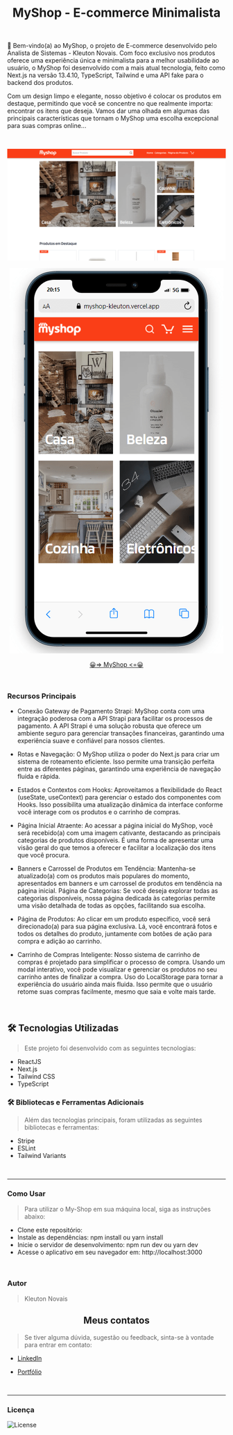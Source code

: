 <h1 align='center'> MyShop - E-commerce Minimalista </h1>

<br>

📃 Bem-vindo(a) ao MyShop, o projeto de E-commerce desenvolvido pelo Analista de Sistemas - Kleuton Novais. Com foco exclusivo nos produtos oferece uma experiência única e minimalista para a melhor usabilidade ao usuário, o MyShop foi desenvolvido com a mais atual tecnologia, feito como Next.js na versão 13.4.10, TypeScript, Tailwind e uma API fake para o backend dos produtos.

Com um design limpo e elegante, nosso objetivo é colocar os produtos em destaque, permitindo que você se concentre no que realmente importa: encontrar os itens que deseja. Vamos dar uma olhada em algumas das principais características que tornam o MyShop uma escolha excepcional para suas compras online...

<br>

<div align='center'>

![preview](./src/assets/img/previewD.png)

![preview](./src/assets/img/previewM.png)

</div>

<div align='center'>

[😀=> MyShop <=😀](https://myshop-kleuton.vercel.app/)

</div>

<br>

<h3> Recursos Principais </h3>

- Conexão Gateway de Pagamento Strapi: MyShop conta com uma integração poderosa com a API Strapi para facilitar os processos de pagamento. A API Strapi é uma solução robusta que oferece um ambiente seguro para gerenciar transações financeiras, garantindo uma experiência suave e confiável para nossos clientes.

- Rotas e Navegação: O MyShop utiliza o poder do Next.js para criar um sistema de roteamento eficiente. Isso permite uma transição perfeita entre as diferentes páginas, garantindo uma experiência de navegação fluida e rápida.

- Estados e Contextos com Hooks: Aproveitamos a flexibilidade do React (useState, useContext) para gerenciar o estado dos componentes com Hooks. Isso possibilita uma atualização dinâmica da interface conforme você interage com os produtos e o carrinho de compras.

- Página Inicial Atraente: Ao acessar a página inicial do MyShop, você será recebido(a) com uma imagem cativante, destacando as principais categorias de produtos disponíveis. É uma forma de apresentar uma visão geral do que temos a oferecer e facilitar a localização dos itens que você procura.

- Banners e Carrossel de Produtos em Tendência: Mantenha-se atualizado(a) com os produtos mais populares do momento, apresentados em banners e um carrossel de produtos em tendência na página inicial.
Página de Categorias: Se você deseja explorar todas as categorias disponíveis, nossa página dedicada às categorias permite uma visão detalhada de todas as opções, facilitando sua escolha.

- Página de Produtos: Ao clicar em um produto específico, você será direcionado(a) para sua página exclusiva. Lá, você encontrará fotos e todos os detalhes do produto, juntamente com botões de ação para compra e adição ao carrinho.

- Carrinho de Compras Inteligente: Nosso sistema de carrinho de compras é projetado para simplificar o processo de compra. Usando um modal interativo, você pode visualizar e gerenciar os produtos no seu carrinho antes de finalizar a compra. Uso do LocalStorage para tornar a experiência do usuário ainda mais fluida. Isso permite que o usuário retome suas compras facilmente, mesmo que saia e volte mais tarde.

<br>

<h2> 🛠 Tecnologias Utilizadas </h2>

>Este projeto foi desenvolvido com as seguintes tecnologias:

- ReactJS
- Next.js
- Tailwind CSS
- TypeScript

<h3> 🛠 Bibliotecas e Ferramentas Adicionais </h3>

>Além das tecnologias principais, foram utilizadas as seguintes bibliotecas e ferramentas:

- Stripe
- ESLint
- Tailwind Variants

<br>
<hr>

<h3> Como Usar </h3>

>Para utilizar o My-Shop em sua máquina local, siga as instruções abaixo:

- Clone este repositório:
- Instale as dependências: npm install ou yarn install
- Inicie o servidor de desenvolvimento: npm run dev ou yarn dev
- Acesse o aplicativo em seu navegador em: http://localhost:3000

<br />

<h3> Autor </h3>

> Kleuton Novais

<h2 align='center'> Meus contatos </h2>

>Se tiver alguma dúvida, sugestão ou feedback, sinta-se à vontade para entrar em contato:

* [LinkedIn](https://www.linkedin.com/in/kleuton-novais/)

* [Portfólio](https://kleuton.dev)

<br />
<hr />

<h3> Licença </h3>

<p>
<img alt="License" src="https://img.shields.io/static/v1?label=license&message=MIT&color=49AA26&labelColor=000000">
</p>